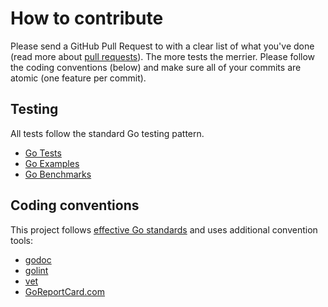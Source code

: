 # How to contribute

Please send a GitHub Pull Request to with a clear list of what you've done (read more about [pull requests](http://help.github.com/pull-requests/)). The more tests the merrier. Please follow the coding conventions (below) and make sure all of your commits are atomic (one feature per commit).

## Testing

All tests follow the standard Go testing pattern.
- [Go Tests](https://golang.org/pkg/testing/)
- [Go Examples](https://golang.org/pkg/testing/#hdr-Examples)
- [Go Benchmarks](https://golang.org/pkg/testing/#hdr-Benchmarks)

## Coding conventions

This project follows [effective Go standards](https://golang.org/doc/effective_go.html) and uses additional convention tools:
- [godoc](https://godoc.org/golang.org/x/tools/cmd/godoc)
- [golint](https://github.com/golang/lint)
- [vet](https://golang.org/cmd/vet/)
- [GoReportCard.com](https://goreportcard.com/report/github.com/mrz1836/go-api-middleware)